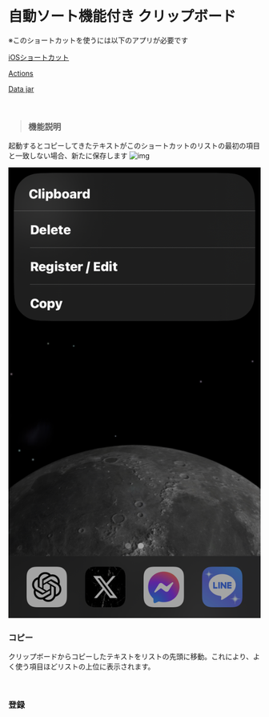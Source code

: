 <h1>自動ソート機能付き クリップボード</h1>

※このショートカットを使うには以下のアプリが必要です
<br>

 [iOSショートカット](https://apps.apple.com/jp/app/ショートカット/id1462947752)
 
[Actions](https://apps.apple.com/jp/app/actions/id1586435171)

[Data jar](https://apps.apple.com/jp/app/data-jar/id1453273600)

<br>

>### 機能説明

起動するとコピーしてきたテキストがこのショートカットのリストの最初の項目と一致しない場合、新たに保存します
![img](https://github.com/nocturnalllll/ios_Clipboard/blob/main/images/IMG_3215.jpeg?raw=true)




![img](https://github.com/nocturnalllll/iOS-Clipboard/blob/main/images/IMG_3214.png?raw=true)
### コピー
クリップボードからコピーしたテキストをリストの先頭に移動。これにより、よく使う項目ほどリストの上位に表示されます。

<br>

### 登録

